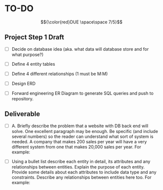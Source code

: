 # TO-DO 
$${\color{red}DUE \space\space 7/5}$$
## Project Step 1 Draft

- [ ] Decide on database idea (aka. what data will database store and for what purpose?)

- [ ] Define 4 entity tables

- [ ] Define 4 different relationships (1 must be M:M)
- [ ] Design ERD

- [ ] Forward engineering ER Diagram to generate SQL queries and push to repository.
## Deliverable

- [ ] A. Briefly describe the problem that a website with DB back end will solve. One excellent paragraph may be enough. Be specific (and include several numbers) so the reader can understand what sort of system is needed. A company that makes 200 sales per year will have a very different system from one that makes 20,000 sales per year. For example:

- [ ] Using a bullet list describe each entity in detail, its attributes and any relationships between entities. Explain the purpose of each entity. Provide some details about each attributes to include data type and any constraints. Describe any relationships between entities here too. For example: 



